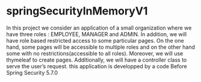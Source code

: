 # springSecurityInMemoryV1
In this project we consider an application of a small organization where we have three roles : EMPLOYEE, MANAGER and ADMIN.
In addition, we will have role based restricted access to some particular pages. 
On the one hand, some pages will be accessible to multiple roles and on the other hand some with no restrictions(accessible to all roles).
Moreover, we will use thymeleaf to create pages. Additionally, we will have a controller class to serve the user’s request. 
this application is developped by a code  Before Spring Security 5.7.0
